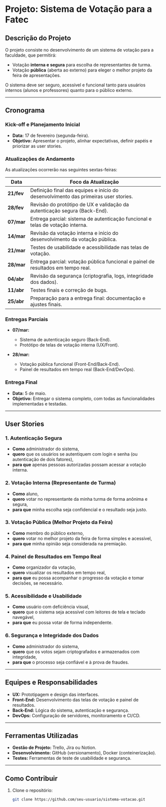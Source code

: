 # Projeto: Sistema de Votação para a Fatec

## Descrição do Projeto
O projeto consiste no desenvolvimento de um sistema de votação para a faculdade, que permitirá:
- Votação **interna e segura** para escolha de representantes de turma.
- Votação **pública** (aberta ao externo) para eleger o melhor projeto da feira de apresentações.

O sistema deve ser seguro, acessível e funcional tanto para usuários internos (alunos e professores) quanto para o público externo.

---

## Cronograma

### Kick-off e Planejamento Inicial
- **Data:** 17 de fevereiro (segunda-feira).
- **Objetivo:** Apresentar o projeto, alinhar expectativas, definir papéis e priorizar as user stories.

### Atualizações de Andamento
As atualizações ocorrerão nas seguintes sextas-feiras:

| **Data**       | **Foco da Atualização**                                                                 |
|-----------------|----------------------------------------------------------------------------------------|
| **21/fev**     | Definição final das equipes e início do desenvolvimento das primeiras user stories.    |
| **28/fev**     | Revisão do protótipo de UX e validação da autenticação segura (Back-End).              |
| **07/mar**     | Entrega parcial: sistema de autenticação funcional e telas de votação interna.         |
| **14/mar**     | Revisão da votação interna e início do desenvolvimento da votação pública.             |
| **21/mar**     | Testes de usabilidade e acessibilidade nas telas de votação.                          |
| **28/mar**     | Entrega parcial: votação pública funcional e painel de resultados em tempo real.       |
| **04/abr**     | Revisão da segurança (criptografia, logs, integridade dos dados).                      |
| **11/abr**     | Testes finais e correção de bugs.                                                     |
| **25/abr**     | Preparação para a entrega final: documentação e ajustes finais.                       |

### Entregas Parciais
- **07/mar:**  
  - Sistema de autenticação seguro (Back-End).  
  - Protótipo de telas de votação interna (UX/Front).  

- **28/mar:**  
  - Votação pública funcional (Front-End/Back-End).  
  - Painel de resultados em tempo real (Back-End/DevOps).  

### Entrega Final
- **Data:** 5 de maio.
- **Objetivo:** Entregar o sistema completo, com todas as funcionalidades implementadas e testadas.

---

## User Stories

### 1. Autenticação Segura
- **Como** administrador do sistema,  
- **quero** que os usuários se autentiquem com login e senha (ou autenticação de dois fatores),  
- **para que** apenas pessoas autorizadas possam acessar a votação interna.  

### 2. Votação Interna (Representante de Turma)
- **Como** aluno,  
- **quero** votar no representante da minha turma de forma anônima e segura,  
- **para que** minha escolha seja confidencial e o resultado seja justo.  

### 3. Votação Pública (Melhor Projeto da Feira)
- **Como** membro do público externo,  
- **quero** votar no melhor projeto da feira de forma simples e acessível,  
- **para que** minha opinião seja considerada na premiação.  

### 4. Painel de Resultados em Tempo Real
- **Como** organizador da votação,  
- **quero** visualizar os resultados em tempo real,  
- **para que** eu possa acompanhar o progresso da votação e tomar decisões, se necessário.  

### 5. Acessibilidade e Usabilidade
- **Como** usuário com deficiência visual,  
- **quero** que o sistema seja acessível com leitores de tela e teclado navegável,  
- **para que** eu possa votar de forma independente.  

### 6. Segurança e Integridade dos Dados
- **Como** administrador do sistema,  
- **quero** que os votos sejam criptografados e armazenados com integridade,  
- **para que** o processo seja confiável e à prova de fraudes.  

---

## Equipes e Responsabilidades
- **UX:** Prototipagem e design das interfaces.  
- **Front-End:** Desenvolvimento das telas de votação e painel de resultados.  
- **Back-End:** Lógica do sistema, autenticação e segurança.  
- **DevOps:** Configuração de servidores, monitoramento e CI/CD.  

---

## Ferramentas Utilizadas
- **Gestão de Projeto:** Trello, Jira ou Notion.  
- **Desenvolvimento:** GitHub (versionamento), Docker (conteinerização).  
- **Testes:** Ferramentas de teste de usabilidade e segurança.  

---

## Como Contribuir
1. Clone o repositório:  
   ```bash
   git clone https://github.com/seu-usuario/sistema-votacao.git
